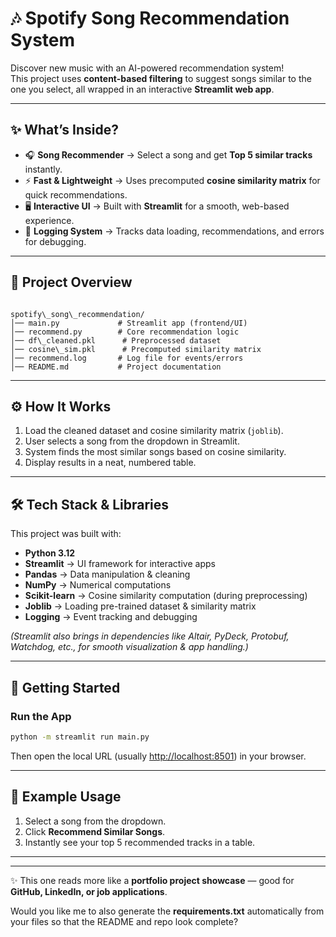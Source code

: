 # 🎶 Spotify Song Recommendation System  

Discover new music with an AI-powered recommendation system!  
This project uses **content-based filtering** to suggest songs similar to the one you select, all wrapped in an interactive **Streamlit web app**.  

---

## ✨ What’s Inside?  

- 🎧 **Song Recommender** → Select a song and get **Top 5 similar tracks** instantly.  
- ⚡ **Fast & Lightweight** → Uses precomputed **cosine similarity matrix** for quick recommendations.  
- 🖥️ **Interactive UI** → Built with **Streamlit** for a smooth, web-based experience.  
- 📝 **Logging System** → Tracks data loading, recommendations, and errors for debugging.  

---

## 📂 Project Overview  

```

spotify\_song\_recommendation/
│── main.py             # Streamlit app (frontend/UI)
│── recommend.py        # Core recommendation logic
│── df\_cleaned.pkl      # Preprocessed dataset
│── cosine\_sim.pkl      # Precomputed similarity matrix
│── recommend.log       # Log file for events/errors
│── README.md           # Project documentation

````

---

## ⚙️ How It Works  

1. Load the cleaned dataset and cosine similarity matrix (`joblib`).  
2. User selects a song from the dropdown in Streamlit.  
3. System finds the most similar songs based on cosine similarity.  
4. Display results in a neat, numbered table.  

---

## 🛠️ Tech Stack & Libraries  

This project was built with:  

- **Python 3.12**  
- **Streamlit** → UI framework for interactive apps  
- **Pandas** → Data manipulation & cleaning  
- **NumPy** → Numerical computations  
- **Scikit-learn** → Cosine similarity computation (during preprocessing)  
- **Joblib** → Loading pre-trained dataset & similarity matrix  
- **Logging** → Event tracking and debugging  

*(Streamlit also brings in dependencies like Altair, PyDeck, Protobuf, Watchdog, etc., for smooth visualization & app handling.)*  

---

## 🚀 Getting Started  

###  Run the App

```bash
python -m streamlit run main.py
```

Then open the local URL (usually [http://localhost:8501](http://localhost:8501)) in your browser.

---

## 🎯 Example Usage

1. Select a song from the dropdown.
2. Click **Recommend Similar Songs**.
3. Instantly see your top 5 recommended tracks in a table.

---

---

✨ This one reads more like a **portfolio project showcase** — good for **GitHub, LinkedIn, or job applications**.  

Would you like me to also generate the **requirements.txt** automatically from your files so that the README and repo look complete?
```
